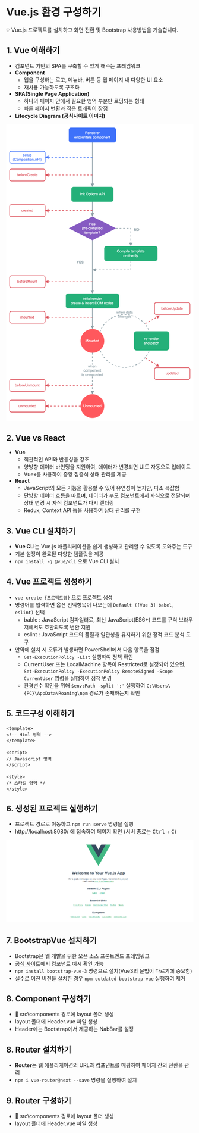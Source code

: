  # Vue.js 환경 구성하기
💡 Vue.js 프로젝트를 설치하고 화면 전환 및 Bootstrap 사용방법을 기술합니다.

 ## 1. Vue 이해하기
 - 컴포넌트 기반의 SPA를 구축할 수 있게 해주는 프레임워크
 - **Component**
    - 웹을 구성하는 로고, 메뉴바, 버튼 등 웹 페이지 내 다양한 UI 요소
    - 재사용 가능하도록 구조화
 - **SPA(Single Page Application)**
    - 하나의 페이지 안에서 필요한 영역 부분만 로딩되는 형태
    - 빠른 페이지 변환과 적은 트래픽이 장점
 - **Lifecycle Diagram (공식사이트 이미지)**
 <img src="./scan/lifecycle.png" width="800"/>  
 
 ## 2. Vue vs React
 - **Vue**
    - 직관적인 API와 반응성을 강조
    - 양방향 데이터 바인딩을 지원하여, 데이터가 변경되면 UI도 자동으로 업데이트
    - Vuex를 사용하여 중앙 집중식 상태 관리를 제공
- **React**
    - JavaScript의 모든 기능을 활용할 수 있어 유연성이 높지만, 다소 복잡함
    - 단방향 데이터 흐름을 따르며, 데이터가 부모 컴포넌트에서 자식으로 전달되며 상태 변경 시 자식 컴포넌트가 다시 렌더링
    -  Redux, Context API 등을 사용하여 상태 관리를 구현

## 3. Vue CLI 설치하기
- **Vue CLI**는 Vue.js 애플리케이션을 쉽게 생성하고 관리할 수 있도록 도와주는 도구
- 기본 설정이 완료된 다양한 템플릿을 제공
- `npm install -g @vue/cli` 으로 Vue CLI 설치

## 4. Vue 프로젝트 생성하기
- `vue create {프로젝트명}` 으로 프로젝트 생성
- 명령어를 입력하면 옵션 선택항목이 나오는데 `Default ([Vue 3] babel, eslint)` 선택 
    - bable : JavaScript 컴파일러로, 최신 JavaScript(ES6+) 코드를 구식 브라우저에서도 호환되도록 변환 지원
    - eslint : JavaScript 코드의 품질과 일관성을 유지하기 위한 정적 코드 분석 도구
- 만약에 설치 시 오류가 발생하면 PowerShell에서 다음 항목을 점검
    - `Get-ExecutionPolicy -List` 실행하여 정책 확인
    - CurrentUser 또는 LocalMachine 항목이 Restricted로 설정되어 있으면, `Set-ExecutionPolicy -ExecutionPolicy RemoteSigned -Scope CurrentUser` 명령을 실행하여 정책 변경
    - 환경변수 확인을 위해 `$env:Path -split ';'` 실행하여 `C:\Users\{PC}\AppData\Roaming\npm` 경로가 존재하는지 확인

## 5. 코드구성 이해하기
 ```vue
 <template>
 <!-- Html 영역 -->
</template>

<script>
// Javascript 영역
</script>

<style>
/* 스타일 영역 */
</style>
 ```  

## 6. 생성된 프로젝트 실행하기
 - 프로젝트 경로로 이동하고 `npm run serve` 명령을 실행
 - http://localhost:8080/ 에 접속하여 페이지 확인 (서버 종료는 <kbd>Ctrl</kbd> + <kbd>C</kbd>) 

 <img src="./scan/vue_test_page.png" width="800"/>

## 7. BootstrapVue 설치하기
 - Bootstrap은 웹 개발을 위한 오픈 소스 프론트엔드 프레임워크
 - [공식 사이트](https://bootstrap-vue.org/)에서 컴포넌트 예시 확인 가능
 - `npm install bootstrap-vue-3` 명령으로 설치(Vue3의 문법이 다르기에 중요함)
 - 실수로 이전 버전을 설치한 경우 `npm outdated bootstrap-vue` 실행하여 제거

## 8. Component 구성하기
 - 📁 src\components 경로에 layout 폴더 생성 
 - layout 폴더에 Header.vue 파일 생성  
 - Header에는 Bootstrap에서 제공하는 NabBar를 설정

## 8. Router 설치하기
 - **Router**는 웹 애플리케이션의 URL과 컴포넌트를 매핑하여 페이지 간의 전환을 관리
 - `npm i vue-router@next --save` 명령을 실행하여 설치
 
## 9. Router 구성하기
 - 📁 src\components 경로에 layout 폴더 생성 
 - layout 폴더에 Header.vue 파일 생성  
 
